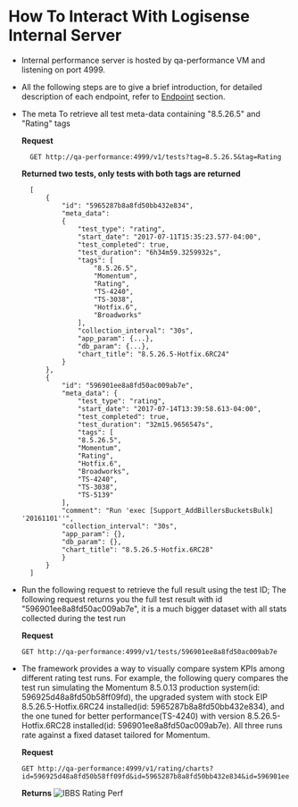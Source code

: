 # How To Interact With Logisense Internal Server #

- Internal performance server is hosted by qa-performance VM and listening on port 4999.
- All the following steps are to give a brief introduction, for detailed description of each endpoint, refer to [Endpoint](readme#Endpoints) section.
- The meta To retrieve all test meta-data containing "8.5.26.5" and "Rating" tags
		
	**Request**
			
		GET http://qa-performance:4999/v1/tests?tag=8.5.26.5&tag=Rating

	**Returned two tests, only tests with both tags are returned**
			
		[
			{
				"id": "5965287b8a8fd50bb432e834",
				"meta_data": 
				{
					"test_type": "rating",
					"start_date": "2017-07-11T15:35:23.577-04:00",
					"test_completed": true,
					"test_duration": "6h34m59.3259932s",
					"tags": [
						"8.5.26.5",
					 	"Momentum",
					 	"Rating",
					 	"TS-4240",
						"TS-3038",
						"Hotfix.6",
						"Broadworks"
					],
					"collection_interval": "30s",
					"app_param": {...},
					"db_param": {...},
					"chart_title": "8.5.26.5-Hotfix.6RC24"
				}
			},
			{
				"id": "596901ee8a8fd50ac009ab7e",
				"meta_data": {
					"test_type": "rating",
					"start_date": "2017-07-14T13:39:58.613-04:00",
					"test_completed": true,
					"test_duration": "32m15.9656547s",
					"tags": [
					"8.5.26.5",
					"Momentum",
					"Rating",
					"Hotfix.6",
					"Broadworks",
					"TS-4240",
					"TS-3038",
					"TS-5139"
				],
				"comment": "Run 'exec [Support_AddBillersBucketsBulk] '20161101''",
				"collection_interval": "30s",
				"app_param": {},
				"db_param": {},
				"chart_title": "8.5.26.5-Hotfix.6RC28"
				}
			}
		]

- Run the following request to retrieve the full result using the test ID; The following request returns you the full test result with id "596901ee8a8fd50ac009ab7e", it is a much bigger dataset with all stats collected during the test run

	**Request**
	
	```
	GET http://qa-performance:4999/v1/tests/596901ee8a8fd50ac009ab7e
	```

- The framework provides a way to visually compare system KPIs among different rating test runs. For example, the following query compares the test run simulating the Momentum 8.5.0.13 production system(id: 596925d48a8fd50b58ff09fd), the upgraded system with stock EIP 8.5.26.5-Hotfix.6RC24 installed(id: 5965287b8a8fd50bb432e834), and the one tuned for better performance(TS-4240) with version 8.5.26.5-Hotfix.6RC28 installed(id: 596901ee8a8fd50ac009ab7e). All three runs rate against a fixed dataset tailored for Momentum. 

	**Request**

	```
	GET http://qa-performance:4999/v1/rating/charts?id=596925d48a8fd50b58ff09fd&id=5965287b8a8fd50bb432e834&id=596901ee8a8fd50ac009ab7e
	```

	**Returns**
	![IBBS Rating Perf](https://github.com/han-hgu/perf-prototype/blob/master/api-documentation/rating/IBBSRatingPerfComparison.png)

	
	